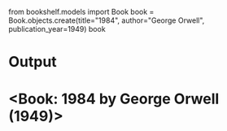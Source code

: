 from bookshelf.models import Book
book = Book.objects.create(title="1984", author="George Orwell", publication_year=1949)
book

# Output
# <Book: 1984 by George Orwell (1949)>